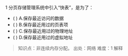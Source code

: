 1
分页存储管理系统中引入“快表”，是为了：
- ( ) A.保存最近访问的数据 
- ( ) B.保存最近用过的页表项 
- ( ) C.保存最近用过的物理地址 
- ( ) D.保存最近用过的虚拟地址

> 知识点：非连续内存分配。
> 出处：网络
> 难度：1
> 解释
